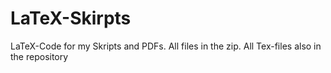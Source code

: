 # LaTeX-Skirpts
LaTeX-Code for my Skripts and PDFs.
All files in the zip. All Tex-files also in the repository
